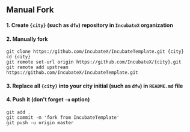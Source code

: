 Manual Fork
-----------
#### 1. Create `{city}` (such as `dfw`) repository in `IncubateX` organization
#### 2. Manually fork
    git clone https://github.com/IncubateX/IncubateTemplate.git {city}
    cd {city}
    git remote set-url origin https://github.com/IncubateX/{city}.git
    git remote add upstream https://github.com/IncubateX/IncubateTemplate.git
#### 3. Replace all `{city}` into your city initial (such as `dfw`) in `README.md` file
#### 4. Push it (don't forget `-u` option)
    git add .
    git commit -m 'fork from IncubateTemplate'
    git push -u origin master
